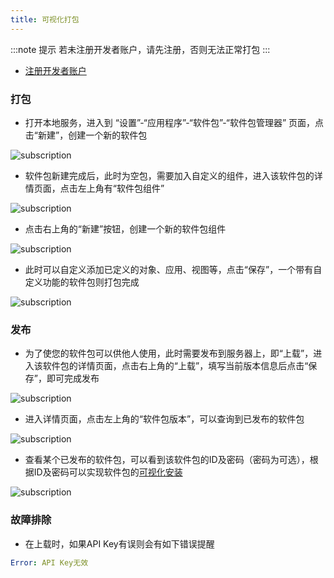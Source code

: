 ```yaml
---
title: 可视化打包
---
```


<!-- ## 准备工作

### 设置环境变量

```yml
STEEDOS_DEVELOPER_SERVER=https://huayan-beta.my.steedos.com:8443/
```

### 开发者账户 -->

:::note 提示
若未注册开发者账户，请先注册，否则无法正常打包
:::

- [注册开发者账户](/developer/register/index)

### 打包

- 打开本地服务，进入到 “设置”-“应用程序”-“软件包”-“软件包管理器” 页面，点击“新建”，创建一个新的软件包

![subscription](/assets/developer/package/package07.png)

- 软件包新建完成后，此时为空包，需要加入自定义的组件，进入该软件包的详情页面，点击左上角有“软件包组件”

![subscription](/assets/developer/package/package08.png)

- 点击右上角的“新建”按钮，创建一个新的软件包组件

![subscription](/assets/developer/package/package09.png)

- 此时可以自定义添加已定义的对象、应用、视图等，点击“保存”，一个带有自定义功能的软件包则打包完成

![subscription](/assets/developer/package/package10.png)

### 发布

- 为了使您的软件包可以供他人使用，此时需要发布到服务器上，即“上载”，进入该软件包的详情页面，点击右上角的“上载”，填写当前版本信息后点击“保存”，即可完成发布

![subscription](/assets/developer/package/package11.png)

- 进入详情页面，点击左上角的“软件包版本”，可以查询到已发布的软件包

![subscription](/assets/developer/package/package12.png)

- 查看某个已发布的软件包，可以看到该软件包的ID及密码（密码为可选），根据ID及密码可以实现软件包的[可视化安装](/developer/package/package_deploy_visualization)

![subscription](/assets/developer/package/package13.png)

### 故障排除

- 在上载时，如果API Key有误则会有如下错误提醒

```yml
Error: API Key无效
```
